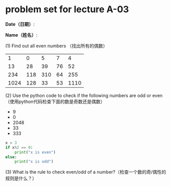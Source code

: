 # problem set for lecture A-03

**Date（日期）**:                           

**Name（姓名）**:

(1) Find out all even numbers  （找出所有的偶数）

|      |      |      |      |      |
|------|------|------|------|------|
| 1    | 0    | 5    | 7    | 4    |
| 13   | 28   | 39   | 76   | 52   |
| 234  | 118  | 310  | 64   | 255  |
| 1024 | 128  | 33   | 53   | 1110 |


(2) Use the python code to check if the following numbers are odd or even（使用python代码检查下面的数是奇数还是偶数）
- 9
- 0
- 2048
- 33
- 333

```python
x = 3
if x%2 == 0:
    print("x is even")
else:
    print("x is odd")
```

(3) What is the rule to check even/odd of a number?（检查一个数的奇/偶性的规则是什么？）
